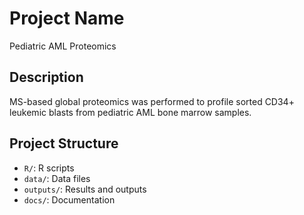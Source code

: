 # Project Name
Pediatric AML Proteomics
## Description
MS-based global proteomics was performed to profile sorted CD34+ leukemic blasts from pediatric AML bone marrow samples.

## Project Structure
- `R/`: R scripts
- `data/`: Data files
- `outputs/`: Results and outputs
- `docs/`: Documentation
